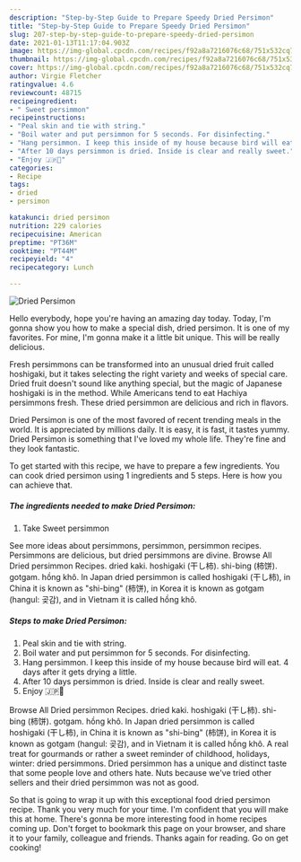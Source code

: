 ```yaml
---
description: "Step-by-Step Guide to Prepare Speedy Dried Persimon"
title: "Step-by-Step Guide to Prepare Speedy Dried Persimon"
slug: 207-step-by-step-guide-to-prepare-speedy-dried-persimon
date: 2021-01-13T11:17:04.903Z
image: https://img-global.cpcdn.com/recipes/f92a8a7216076c68/751x532cq70/dried-persimon-recipe-main-photo.jpg
thumbnail: https://img-global.cpcdn.com/recipes/f92a8a7216076c68/751x532cq70/dried-persimon-recipe-main-photo.jpg
cover: https://img-global.cpcdn.com/recipes/f92a8a7216076c68/751x532cq70/dried-persimon-recipe-main-photo.jpg
author: Virgie Fletcher
ratingvalue: 4.6
reviewcount: 48715
recipeingredient:
- " Sweet persimmon"
recipeinstructions:
- "Peal skin and tie with string."
- "Boil water and put persimmon for 5 seconds. For disinfecting."
- "Hang persimmon. I keep this inside of my house because bird will eat. 4 days after it gets drying a little."
- "After 10 days persimmon is dried. Inside is clear and really sweet."
- "Enjoy 🇯🇵🥰"
categories:
- Recipe
tags:
- dried
- persimon

katakunci: dried persimon 
nutrition: 229 calories
recipecuisine: American
preptime: "PT36M"
cooktime: "PT44M"
recipeyield: "4"
recipecategory: Lunch

---
```



![Dried Persimon](https://img-global.cpcdn.com/recipes/f92a8a7216076c68/751x532cq70/dried-persimon-recipe-main-photo.jpg)

Hello everybody, hope you're having an amazing day today. Today, I'm gonna show you how to make a special dish, dried persimon. It is one of my favorites. For mine, I'm gonna make it a little bit unique. This will be really delicious.

Fresh persimmons can be transformed into an unusual dried fruit called hoshigaki, but it takes selecting the right variety and weeks of special care. Dried fruit doesn&#39;t sound like anything special, but the magic of Japanese hoshigaki is in the method. While Americans tend to eat Hachiya persimmons fresh. These dried persimmon are delicious and rich in flavors.

Dried Persimon is one of the most favored of recent trending meals in the world. It is appreciated by millions daily. It is easy, it is fast, it tastes yummy. Dried Persimon is something that I've loved my whole life. They're fine and they look fantastic.


To get started with this recipe, we have to prepare a few ingredients. You can cook dried persimon using 1 ingredients and 5 steps. Here is how you can achieve that.

<!--inarticleads1-->

##### The ingredients needed to make Dried Persimon:

1. Take  Sweet persimmon


See more ideas about persimmons, persimmon, persimmon recipes. Persimmons are delicious, but dried persimmons are divine. Browse All Dried persimmon Recipes. dried kaki. hoshigaki (干し柿). shi-bing (柿饼). gotgam. hồng khô. In Japan dried persimmon is called hoshigaki (干し柿), in China it is known as &#34;shi-bing&#34; (柿饼), in Korea it is known as gotgam (hangul: 곶감), and in Vietnam it is called hồng khô. 

<!--inarticleads2-->

##### Steps to make Dried Persimon:

1. Peal skin and tie with string.
1. Boil water and put persimmon for 5 seconds. For disinfecting.
1. Hang persimmon. I keep this inside of my house because bird will eat. 4 days after it gets drying a little.
1. After 10 days persimmon is dried. Inside is clear and really sweet.
1. Enjoy 🇯🇵🥰


Browse All Dried persimmon Recipes. dried kaki. hoshigaki (干し柿). shi-bing (柿饼). gotgam. hồng khô. In Japan dried persimmon is called hoshigaki (干し柿), in China it is known as &#34;shi-bing&#34; (柿饼), in Korea it is known as gotgam (hangul: 곶감), and in Vietnam it is called hồng khô. A real treat for gourmands or rather a sweet reminder of childhood, holidays, winter: dried persimmons. Dried persimmon has a unique and distinct taste that some people love and others hate. Nuts because we&#39;ve tried other sellers and their dried persimmon was not as good. 

So that is going to wrap it up with this exceptional food dried persimon recipe. Thank you very much for your time. I'm confident that you will make this at home. There's gonna be more interesting food in home recipes coming up. Don't forget to bookmark this page on your browser, and share it to your family, colleague and friends. Thanks again for reading. Go on get cooking!
